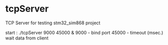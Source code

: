 # tcpServer
TCP Server for testing stm32_sim868 project

start :
./tcpServer 9000 45000 &
9000 - bind port
45000 - timeout (msec.) wait data from client
